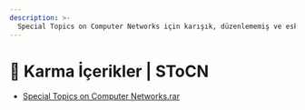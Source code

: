 ```yaml
---
description: >-
  Special Topics on Computer Networks için karışık, düzenlememiş ve eski içerikleri barındıran notlar
---
```


# 🎲 Karma İçerikler \| SToCN

<!--YPackage.YGitbookIntegration-tarafından-otomatik-oluşturulmuştur-->

- [Special Topics on Computer Networks.rar](Special%20Topics%20on%20Computer%20Networks.rar)

<!--YPackage.YGitbookIntegration-tarafından-otomatik-oluşturulmuştur-->

